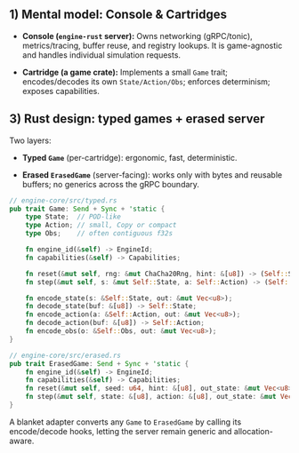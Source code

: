 ## 1) Mental model: Console & Cartridges

- **Console (`engine-rust` server):** Owns networking (gRPC/tonic), metrics/tracing, buffer reuse, and registry lookups. It is game-agnostic and handles individual simulation requests.
    
- **Cartridge (a game crate):** Implements a small `Game` trait; encodes/decodes its own `State/Action/Obs`; enforces determinism; exposes capabilities.


## 3) Rust design: typed games + erased server

Two layers:

- **Typed `Game`** (per-cartridge): ergonomic, fast, deterministic.
    
- **Erased `ErasedGame`** (server-facing): works only with bytes and reusable buffers; no generics across the gRPC boundary.
    

```rust
// engine-core/src/typed.rs
pub trait Game: Send + Sync + 'static {
    type State;  // POD-like
    type Action; // small, Copy or compact
    type Obs;    // often contiguous f32s

    fn engine_id(&self) -> EngineId;
    fn capabilities(&self) -> Capabilities;

    fn reset(&mut self, rng: &mut ChaCha20Rng, hint: &[u8]) -> (Self::State, Self::Obs);
    fn step(&mut self, s: &mut Self::State, a: Self::Action) -> (Self::Obs, f32, bool);

    fn encode_state(s: &Self::State, out: &mut Vec<u8>);
    fn decode_state(buf: &[u8]) -> Self::State;
    fn encode_action(a: &Self::Action, out: &mut Vec<u8>);
    fn decode_action(buf: &[u8]) -> Self::Action;
    fn encode_obs(o: &Self::Obs, out: &mut Vec<u8>);
}

// engine-core/src/erased.rs
pub trait ErasedGame: Send + Sync + 'static {
    fn engine_id(&self) -> EngineId;
    fn capabilities(&self) -> Capabilities;
    fn reset(&mut self, seed: u64, hint: &[u8], out_state: &mut Vec<u8>, out_obs: &mut Vec<u8>);
    fn step(&mut self, state: &[u8], action: &[u8], out_state: &mut Vec<u8>, out_obs: &mut Vec<u8>) -> (f32, bool);
}
```

A blanket adapter converts any `Game` to `ErasedGame` by calling its encode/decode hooks, letting the server remain generic and allocation-aware.